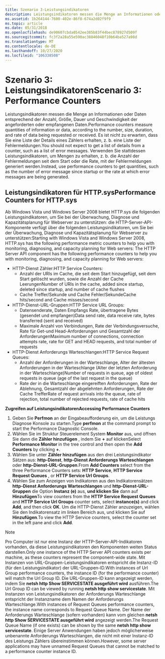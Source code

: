```yaml
---
title: Szenario 3-Leistungsindikatoren
description: Leistungsindikatoren messen die Menge an Informationen oder Daten entsprechend der Anzahl, Größe, Dauer und Geschwindigkeit der angeforderten oder empfangenen Daten.
ms.assetid: 1b264144-7600-402e-86f8-674a2d02f9f9
ms.topic: article
ms.date: 05/31/2018
ms.openlocfilehash: de90607cbda0542ee385b83f44bec878927d509f
ms.sourcegitcommit: fc3f2a28a55e590ac38846048f10b64ba527a98d
ms.translationtype: MT
ms.contentlocale: de-DE
ms.lasthandoff: 10/27/2020
ms.locfileid: "106338508"
---
```

# <a name="scenario-3-performance-counters"></a><span data-ttu-id="6e37d-103">Szenario 3: Leistungsindikatoren</span><span class="sxs-lookup"><span data-stu-id="6e37d-103">Scenario 3: Performance Counters</span></span>

<span data-ttu-id="6e37d-104">Leistungsindikatoren messen die Menge an Informationen oder Daten entsprechend der Anzahl, Größe, Dauer und Geschwindigkeit der angeforderten oder empfangenen Daten.</span><span class="sxs-lookup"><span data-stu-id="6e37d-104">Performance counters measure quantities of information or data, according to the number, size, duration, and rate of data being requested or received.</span></span> <span data-ttu-id="6e37d-105">Es ist nicht zu erwarten, dass Sie eine Liste der Details eines Zählers erhalten, z. b. eine Liste der Fehlermeldungen.</span><span class="sxs-lookup"><span data-stu-id="6e37d-105">You should not expect to get a list of details from a counter, such as a list of error messages.</span></span> <span data-ttu-id="6e37d-106">Verwenden Sie stattdessen Leistungsindikatoren, um Mengen zu erhalten, z. b. die Anzahl der Fehlermeldungen seit dem Start oder die Rate, mit der Fehlermeldungen generiert werden.</span><span class="sxs-lookup"><span data-stu-id="6e37d-106">Instead, use performance counters to get quantities, such as the number of error message since startup or the rate at which error messages are being generated.</span></span>

## <a name="performance-counters-for-httpsys"></a><span data-ttu-id="6e37d-107">Leistungsindikatoren für HTTP.sys</span><span class="sxs-lookup"><span data-stu-id="6e37d-107">Performance Counters for HTTP.sys</span></span>

<span data-ttu-id="6e37d-108">Ab Windows Vista und Windows Server 2008 bietet HTTP.sys die folgenden Leistungsindikatoren, um Sie bei der Überwachung, Diagnose und Kapazitätsplanung für Webserver zu unterstützen: die HTTP-Server-API-Komponente verfügt über die folgenden Leistungsindikatoren, um Sie bei der Überwachung, Diagnose und Kapazitätsplanung für Webserver zu unterstützen:</span><span class="sxs-lookup"><span data-stu-id="6e37d-108">Starting with Windows Vista and Windows Server 2008, HTTP.sys has the following performance metric counters to help you with monitoring, diagnosing, and capacity planning for Web servers: The HTTP Server API component has the following performance counters to help you with monitoring, diagnosing, and capacity planning for Web servers:</span></span>

- <span data-ttu-id="6e37d-109">HTTP-Dienst Zähler:</span><span class="sxs-lookup"><span data-stu-id="6e37d-109">HTTP Service Counters:</span></span>
  - <span data-ttu-id="6e37d-110">Anzahl der URIs im Cache, die seit dem Start hinzugefügt, seit dem Start gelöscht wurden, sowie die Anzahl der Cache Leerungen</span><span class="sxs-lookup"><span data-stu-id="6e37d-110">Number of URIs in the cache, added since startup, deleted since startup, and number of cache flushes</span></span>
  - <span data-ttu-id="6e37d-111">Cache Treffer/Sekunde und Cache Fehler/Sekunde</span><span class="sxs-lookup"><span data-stu-id="6e37d-111">Cache hits/second and Cache misses/second</span></span>
- <span data-ttu-id="6e37d-112">HTTP-Dienst-URL-Gruppen:</span><span class="sxs-lookup"><span data-stu-id="6e37d-112">HTTP Service URL Groups:</span></span>
  - <span data-ttu-id="6e37d-113">Datensenderate, Daten Empfangs Rate, übertragene Bytes (gesendet und empfangen)</span><span class="sxs-lookup"><span data-stu-id="6e37d-113">Data send rate, data receive rate, bytes transferred (sent and received)</span></span>
  - <span data-ttu-id="6e37d-114">Maximale Anzahl von Verbindungen, Rate der Verbindungsversuche, Rate für Get-und Head-Anforderungen und Gesamtzahl der Anforderungen</span><span class="sxs-lookup"><span data-stu-id="6e37d-114">Maximum number of connections, connection attempts rate, rate for GET and HEAD requests, and total number of requests</span></span>
- <span data-ttu-id="6e37d-115">HTTP-Dienst Anforderungs Warteschlangen:</span><span class="sxs-lookup"><span data-stu-id="6e37d-115">HTTP Service Request Queues:</span></span>
  - <span data-ttu-id="6e37d-116">Anzahl der Anforderungen in der Warteschlange, Alter der ältesten Anforderungen in der Warteschlange (Alter der letzten Anforderung in der Warteschlange)</span><span class="sxs-lookup"><span data-stu-id="6e37d-116">Number of requests in queue, age of oldest requests in queue (age of the last request in the queue)</span></span>
  - <span data-ttu-id="6e37d-117">Rate der in die Warteschlange eingereiften Anforderungen, Rate der Ablehnung, Gesamtzahl der abgelehnten Anforderungen, Rate der Cache Treffer</span><span class="sxs-lookup"><span data-stu-id="6e37d-117">Rate of request arrivals into the queue, rate of rejection, total number of rejected requests, rate of cache hits</span></span>

<span data-ttu-id="6e37d-118">**Zugreifen auf Leistungsindikatoren**</span><span class="sxs-lookup"><span data-stu-id="6e37d-118">**Accessing Performance Counters**</span></span>

1.  <span data-ttu-id="6e37d-119">Geben Sie **Perfmon** an der Eingabeaufforderung ein, um die Leistungs Diagnose Konsole zu starten.</span><span class="sxs-lookup"><span data-stu-id="6e37d-119">Type **perfmon** at the command prompt to start the Performance Diagnostic Console.</span></span>
2.  <span data-ttu-id="6e37d-120">Wählen Sie im Struktur Steuerelement System **Monitor** aus, und öffnen Sie dann die **Zähler hinzufügen** , indem Sie **+** auf klicken</span><span class="sxs-lookup"><span data-stu-id="6e37d-120">Select **Performance Monitor** in the tree control and then open the **Add Counters** by clicking **+**.</span></span>
3.  <span data-ttu-id="6e37d-121">Wählen Sie unter **Zähler hinzufügen** aus den drei Leistungsindikator Sätzen aus: **http-Dienst**, **http-Dienst Anforderungs Warteschlangen** oder **http-Dienst-URL-Gruppen**.</span><span class="sxs-lookup"><span data-stu-id="6e37d-121">From **Add Counters** select from the three Performance Counters sets: **HTTP Service**, **HTTP Service Request Queues** , or **HTTP Service Url Groups**.</span></span>
4.  <span data-ttu-id="6e37d-122">Wählen Sie zum Anzeigen von Indikatoren aus den Indikatorensätzen **http-Dienst Anforderungs Warteschlangen** und **http-Dienst-URL-Gruppen** die Option **Instanz (e)** aus, **und klicken Sie** dann auf **Hinzufügen**</span><span class="sxs-lookup"><span data-stu-id="6e37d-122">To view counters from the **HTTP Service Request Queues** and **HTTP Service Url Groups** counter sets, select **instance(s)** and click **Add**, and then click **OK**.</span></span> <span data-ttu-id="6e37d-123">Um die HTTP-Dienst Zähler anzuzeigen, wählen Sie den Indikatorensatz im linken Bereich aus, und klicken Sie auf **Hinzufügen**.</span><span class="sxs-lookup"><span data-stu-id="6e37d-123">To view the HTTP Service counters, select the counter set in the left pane and click **Add**.</span></span>

> [!Note]  
> <span data-ttu-id="6e37d-124">Pro Computer ist nur eine Instanz der HTTP-Server-API-Indikatoren vorhanden, da diese Leistungsindikatoren den Komponenten weiten Status darstellen.</span><span class="sxs-lookup"><span data-stu-id="6e37d-124">Only one instance of the HTTP Server API counters exists per machine, as these counters represent the component-wide state.</span></span> <span data-ttu-id="6e37d-125">Mit Instanzen von URL-Gruppen-Leistungsindikatoren entspricht die Instanz-ID (für den Leistungsindikator) der URL-Gruppen-ID.</span><span class="sxs-lookup"><span data-stu-id="6e37d-125">With instances of Url Group performance counters, the instance ID (for the performance counter) will match the Url Group ID.</span></span> <span data-ttu-id="6e37d-126">Die URL-Gruppen-ID kann angezeigt werden, indem Sie **netsh http Show SERVICESTATE ausgeführt wird** ausführen.</span><span class="sxs-lookup"><span data-stu-id="6e37d-126">The Url Group ID can be viewed by running **netsh http show servicestate**.</span></span> <span data-ttu-id="6e37d-127">Mit Instanzen von Leistungsindikatoren der Anforderungs Warteschlange entspricht der Instanzname dem Namen der Anforderungs Warteschlange.</span><span class="sxs-lookup"><span data-stu-id="6e37d-127">With instances of Request Queues performance counters, the instance name corresponds to Request Queue Name.</span></span> <span data-ttu-id="6e37d-128">Der Name der Anforderungs Warteschlange (sofern vorhanden) kann vom gleichen **netsh http Show SERVICESTATE ausgeführt wird** angezeigt werden.</span><span class="sxs-lookup"><span data-stu-id="6e37d-128">The Request Queue Name (if one exists) can be shown by the same **netsh http show servicestate**.</span></span> <span data-ttu-id="6e37d-129">Einige Server Anwendungen haben jedoch möglicherweise unbenannte Anforderungs Warteschlangen, die nicht mit einer Instanz-ID des Leistungs Zählers übereinstimmen können.</span><span class="sxs-lookup"><span data-stu-id="6e37d-129">However, some server applications may have unnamed Request Queues that cannot be matched to a performance counter instance ID.</span></span>

 

 

 




